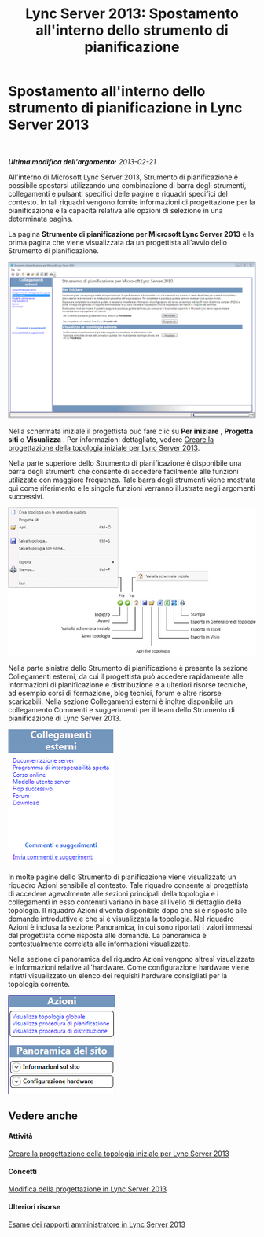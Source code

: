 ﻿---
title: "Lync Server 2013: Spostamento all'interno dello strumento di pianificazione"
TOCTitle: Spostamento all'interno dello strumento di pianificazione
ms:assetid: 01d28e07-7fdc-41f9-9b6d-75dad8c14f6a
ms:mtpsurl: https://technet.microsoft.com/it-it/library/Gg558601(v=OCS.15)
ms:contentKeyID: 52062085
ms.date: 08/24/2015
mtps_version: v=OCS.15
ms.translationtype: HT
---

# Spostamento all'interno dello strumento di pianificazione in Lync Server 2013

 

_**Ultima modifica dell'argomento:** 2013-02-21_

All'interno di Microsoft Lync Server 2013, Strumento di pianificazione è possibile spostarsi utilizzando una combinazione di barra degli strumenti, collegamenti e pulsanti specifici delle pagine e riquadri specifici del contesto. In tali riquadri vengono fornite informazioni di progettazione per la pianificazione e la capacità relativa alle opzioni di selezione in una determinata pagina.

La pagina **Strumento di pianificazione per Microsoft Lync Server 2013** è la prima pagina che viene visualizzata da un progettista all'avvio dello Strumento di pianificazione.

![Pagina iniziale dello strumento di pianificazione](images/Gg558601.ff5b72e6-bcf0-49e9-8784-3636fe8187c5(OCS.15).jpg "Pagina iniziale dello strumento di pianificazione")

Nella schermata iniziale il progettista può fare clic su **Per iniziare** , **Progetta siti** o **Visualizza** . Per informazioni dettagliate, vedere [Creare la progettazione della topologia iniziale per Lync Server 2013](lync-server-2013-create-the-initial-topology-design.md).

Nella parte superiore dello Strumento di pianificazione è disponibile una barra degli strumenti che consente di accedere facilmente alle funzioni utilizzate con maggiore frequenza. Tale barra degli strumenti viene mostrata qui come riferimento e le singole funzioni verranno illustrate negli argomenti successivi.

![Barra degli strumenti dello strumento di pianificazione](images/Gg558601.a008ddd1-b73d-4406-9d4b-df68bed9906e(OCS.15).jpg "Barra degli strumenti dello strumento di pianificazione")

Nella parte sinistra dello Strumento di pianificazione è presente la sezione Collegamenti esterni, da cui il progettista può accedere rapidamente alle informazioni di pianificazione e distribuzione e a ulteriori risorse tecniche, ad esempio corsi di formazione, blog tecnici, forum e altre risorse scaricabili. Nella sezione Collegamenti esterni è inoltre disponibile un collegamento Commenti e suggerimenti per il team dello Strumento di pianificazione di Lync Server 2013.

![Finestra di dialogo dei collegamenti esterni dello strumento di pianificazione](images/Gg558601.76959057-8eb2-4158-b1b3-585cca80be7e(OCS.15).jpg "Finestra di dialogo dei collegamenti esterni dello strumento di pianificazione")

In molte pagine dello Strumento di pianificazione viene visualizzato un riquadro Azioni sensibile al contesto. Tale riquadro consente al progettista di accedere agevolmente alle sezioni principali della topologia e i collegamenti in esso contenuti variano in base al livello di dettaglio della topologia. Il riquadro Azioni diventa disponibile dopo che si è risposto alle domande introduttive e che si è visualizzata la topologia. Nel riquadro Azioni è inclusa la sezione Panoramica, in cui sono riportati i valori immessi dal progettista come risposta alle domande. La panoramica è contestualmente correlata alle informazioni visualizzate.

Nella sezione di panoramica del riquadro Azioni vengono altresì visualizzate le informazioni relative all'hardware. Come configurazione hardware viene infatti visualizzato un elenco dei requisiti hardware consigliati per la topologia corrente.

![Riquadro azioni dello strumento di pianificazione](images/Gg558601.9679d8fd-4de8-4a5a-bfcf-699da9aa7283(OCS.15).jpg "Riquadro azioni dello strumento di pianificazione")

## Vedere anche

#### Attività

[Creare la progettazione della topologia iniziale per Lync Server 2013](lync-server-2013-create-the-initial-topology-design.md)  

#### Concetti

[Modifica della progettazione in Lync Server 2013](lync-server-2013-editing-the-design.md)  

#### Ulteriori risorse

[Esame dei rapporti amministratore in Lync Server 2013](lync-server-2013-reviewing-the-administrator-reports.md)

